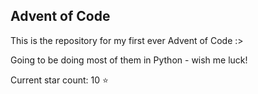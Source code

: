 ## Advent of Code
This is the repository for my first ever Advent of Code :>

Going to be doing most of them in Python - wish me luck!

Current star count: 10 :star: